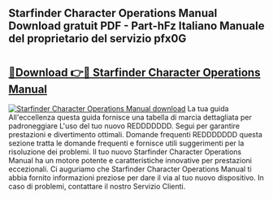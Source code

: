 ## Starfinder Character Operations Manual Download gratuit PDF - Part-hFz Italiano Manuale del proprietario del servizio pfx0G

# <h2><a href="http://dfggskz.blite.top/?on=Starfinder+Character+Operations+Manual">🔗Download 👉🔴 Starfinder Character Operations Manual</a></h2>

[![Starfinder Character Operations Manual download](https://i.imgur.com/lujVjoI.png)](http://dfggskz.blite.top/?on=Starfinder+Character+Operations+Manual)
La tua guida All'eccellenza questa guida fornisce una tabella di marcia dettagliata per padroneggiare L'uso del tuo nuovo REDDDDDDD. Segui per garantire prestazioni e divertimento ottimali. Domande frequenti REDDDDDDD questa sezione tratta le domande frequenti e fornisce utili suggerimenti per la risoluzione dei problemi. Il tuo nuovo Starfinder Character Operations Manual ha un motore potente e caratteristiche innovative per prestazioni eccezionali. Ci auguriamo che Starfinder Character Operations Manual ti abbia fornito informazioni preziose per dare il via al tuo nuovo dispositivo. In caso di problemi, contattare il nostro Servizio Clienti.
